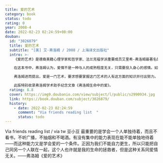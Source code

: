 ```yaml
---
title: 爱的艺术
category: book
status: todo
rating: 0
year: 2008-4
date: 2022-02-23 02:24:59+08:00
douban:
  id: "3026879"
  title: 爱的艺术
  subtitle: "[美] 艾·弗洛姆 / 2008 / 上海译文出版社"
  intro: >-
    《爱的艺术》是德裔美籍心理学家和哲学家、法兰克福学派重要成员艾里希-弗洛姆最著名的作品，自1956年出版至今已被翻译成32种文字，在全世界畅销不衰，被誉为当代爱的艺术理论专著最著名的作品。

    在这本书中，弗洛姆认为，爱情不是一种与人的成熟程度无关，只需要投入身心的感情。如果不努力发展自己的全部人格并以此达到一种创造倾向性，那么每种爱的试图都会失败，如果没有爱他人的能力，如果不能真正谦恭地、勇敢地、真诚地和有纪律地爱他人，那么人们在自己的爱情生活中也永远得不到满足。

    弗洛姆进而提出，爱是一门艺术，要求想要掌握这门艺术的人有这方面的知识并付出努力。在这里，爱不仅仅是狭隘的男女爱情，也并非通过磨练增进技巧即可获得。爱是人格整体的展现，要发展爱的能力，就需要努力发展自己的人格，并朝着有益的目标迈进。

    此版特别收录弗洛姆学术助手纪念文章《弗洛姆生命中的爱》。
  rating: 8.8
  cover: https://img9.doubanio.com/view/subject/l/public/s2990934.jpg
  link: https://book.douban.com/subject/3026879/
  history:
    - date: 2022-02-23 02:24:59
      comment: "Via friends reading list  "
      status: todo
---
```


Via friends reading list / via tw 豆小豆 最重要的是学会一个人单独待着，而且不看书，不听广播，不抽烟和不喝酒。有没有集中的能力表现在能不能单独地待着——而这种能力又是学会爱的一个条件。正因为我们不能自力更生，所以只能把自己同另一个人联在一起，这个人也许就是我的生命的拯救者，但是这种关系同爱情无关。——弗洛姆《爱的艺术》
